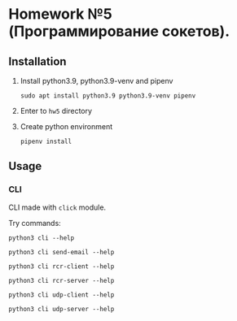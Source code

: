 # Homework №5 (Программирование сокетов).

## Installation

1. Install python3.9, python3.9-venv and pipenv
  
    `sudo apt install python3.9 python3.9-venv pipenv`

2. Enter to `hw5` directory
3. Create python environment

    `pipenv install`

## Usage

### CLI

CLI made with `click` module.

Try commands:

`python3 cli --help`

`python3 cli send-email --help`

`python3 cli rcr-client --help`

`python3 cli rcr-server --help`

`python3 cli udp-client --help`

`python3 cli udp-server --help`
